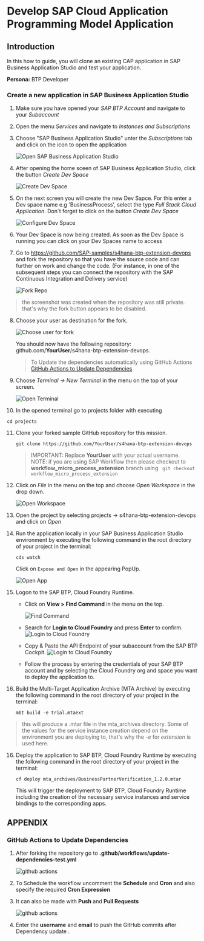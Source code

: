 

# Develop SAP Cloud Application Programming Model Application

## Introduction

In this how to guide, you will clone an existing CAP application in SAP Business Application Studio and test your application.

**Persona:** BTP Developer

### Create a new application in SAP Business Application Studio

1.	Make sure you have opened your *SAP BTP Account* and navigate to your *Subaccount* 
   
2.	Open the menu *Services* and navigate to *Instances and Subscriptions*
   
3.	Choose "SAP Business Application Studio" unter the *Subscriptions* tab and click on the icon to open the application
    
     ![Open SAP Business Application Studio](./images/dev-cap-app-1.png)

4.	 After opening the home sceen of SAP Business Application Studio, click the button *Create Dev Space*

     ![Create Dev Space](./images/dev-cap-app-3.png)

5.	On the next screen you will create the new Dev Sapce. For this enter a Dev space name e.g 'BusinessProcess', select the type *Full Stack Cloud Application*.
    Don´t forget to click on the button *Create Dev Space*

      ![Configure Dev Space](./images/dev-cap-app-4.png)
    
6.	Your Dev Space is now being created. As soon as the Dev Space is running you can click on your Dev Spaces name to  access

7. Go to <https://github.com/SAP-samples/s4hana-btp-extension-devops> and fork the repository so that you have the source code and can further on work and change the code. (For instance, in one of the subsequent steps you can connect the repository with the SAP Continuous Integration and Delivery service)

    ![Fork Repo](./images/fork-repo.png)

  > the screenshot was created when the repository was still private. that's why the fork button appears to be disabled. 

8. Choose your user as destination for the fork. 

    ![Choose user for fork](./images/fork-repo-user.png)

    You should now have the following repository: github.com/**YourUser**/s4hana-btp-extension-devops. 

    > To Update the dependencies automatically using GitHub Actions [GitHub Actions to Update Dependencies](#gitHub-actions-to-update-dependencies)

9.	Choose *Terminal -> New Terminal* in the menu on the top of your screen.

    ![Open Terminal](./images/dev-cap-app-5.png)

10. In the opened terminal go to projects folder with executing

   ``` 
   cd projects
   ```

11. Clone your forked sample GitHub repository for this mission. 

    ```
    git clone https://github.com/YourUser/s4hana-btp-extension-devops
    ```

    > IMPORTANT: Replace **YourUser** with your actual username. \
    > NOTE: if you are using SAP Workflow then please checkout to **workflow_micro_process_extension**  branch using
    ``` git checkout workflow_micro_process_extension```

12.	Click on *File* in the menu on the top and choose *Open Workspace* in the drop down.

    ![Open Workspace](./images/dev-cap-app-7.png)

13.	Open the project by selecting projects -> s4hana-btp-extension-devops and click on *Open*

14. Run the application locally in your SAP Business Application Studio environment by executing the following command in the root directory of your project in the terminal:

    ```
    cds watch
    ```

    Click on `Expose and Open` in the appearing PopUp. 

    ![Open App](./images/bas-0.png)


14. Logon to the SAP BTP, Cloud Foundry Runtime. 

    - Click on **View > Find Command** in the menu on the top.
     
      ![Find Command](./images/bas-1.png)
    - Search for **Login to Cloud Foundry** and press **Enter** to confirm.
      ![Login to Cloud Foundry](./images/bas-2.png)

    - Copy & Paste the API Endpoint of your subaccount from the SAP BTP Cockpit. 
      ![Login to Cloud Foundry](./images/bas-3.png)

    - Follow the process by entering the credentials of your SAP BTP account and by selecting the Cloud Foundry org and space you want to deploy the application to.

15. Build the Multi-Target Application Archive (MTA Archive) by executing the following command in the root directory of your project in the terminal:

    ```
    mbt build -e trial.mtaext
    ```

>this will produce a .mtar file in the mta_archives directory. Some of the values for the service instance creation depend on the environment you are deploying to, that's why the *-e* for *extension* is used here. 

16. Deploy the application to SAP BTP, Cloud Foundry Runtime by executing the following command in the root directory of your project in the terminal:

    ```
    cf deploy mta_archives/BusinessPartnerVerification_1.2.0.mtar
    ```

    This will trigger the deployment to SAP BTP, Cloud Foundry Runtime including the creation of the necessary service instances and service bindings to the corresponding apps. 

## APPENDIX

### GitHub Actions to Update Dependencies

1. After forking the repository go to **.github/workflows/update-dependencies-test.yml** 

   ![github actions](./images/github-act-1.png)

2. To Schedule the workflow uncomment the **Schedule** and **Cron**  and also specify the required  **Cron Expression** 

3. It can also be made with **Push** and **Pull Requests**

   ![github actions](./images/github-act-2.png)

4. Enter the **username** and **email** to push the GitHub commits after Dependency update .
